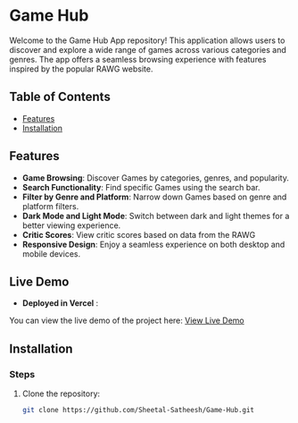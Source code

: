 # Game Hub

Welcome to the Game Hub App repository! This application allows users to discover and explore a wide range of games across various categories and genres. The app offers a seamless browsing experience with features inspired by the popular RAWG website.

## Table of Contents

- [Features](#features)
- [Installation](#installation)

## Features

- **Game Browsing**: Discover Games by categories, genres, and popularity.
- **Search Functionality**: Find specific Games using the search bar.
- **Filter by Genre and Platform**: Narrow down Games based on genre and platform filters.
- **Dark Mode and Light Mode**: Switch between dark and light themes for a better viewing experience.
- **Critic Scores**: View critic scores based on data from the RAWG
- **Responsive Design**: Enjoy a seamless experience on both desktop and mobile devices.

## Live Demo

- **Deployed in Vercel** :

You can view the live demo of the project here: [View Live Demo](https://game-qoyavlwa0-sheetals-projects-2fcfe17d.vercel.app/)

## Installation

### Steps

1. Clone the repository:
   ```bash
   git clone https://github.com/Sheetal-Satheesh/Game-Hub.git
   ```
